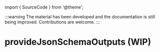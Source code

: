 import { SourceCode } from '@theme';

:::warning
The material has been developed and the documentation is still being improved. Contributions are welcome.
:::

# provideJsonSchemaOutputs (WIP)

<SourceCode href="https://github.com/bytedance/flowgram.ai/tree/main/packages/materials/form-materials/src/effects/provide-json-schema-outputs" />
